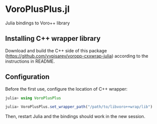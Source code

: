 # VoroPlusPlus.jl
Julia bindings to Voro++ library

## Installing C++ wrapper library

Download and build the C++ side of this package (https://github.com/vvpisarev/voropp-cxxwrap-julia)
    according to the instructions in README.

## Configuration

Before the first use, configure the location of C++ wrapper:
```julia
julia> using VoroPlusPlus

julia> VoroPlusPlus.set_wrapper_path("/path/to/libvoro++wrap/lib")
```
Then, restart Julia and the bindings should work in the new session.